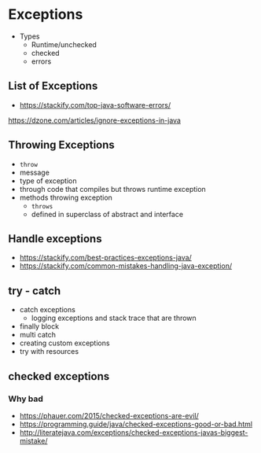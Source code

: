 # Exceptions

- Types
  - Runtime/unchecked
  - checked
  - errors

## List of Exceptions

- https://stackify.com/top-java-software-errors/


https://dzone.com/articles/ignore-exceptions-in-java

## Throwing Exceptions
  - `throw`
  - message
  - type of exception
  - through code that compiles but throws runtime exception
  - methods throwing exception
    - `throws`
    - defined in superclass of abstract and interface

## Handle exceptions

- https://stackify.com/best-practices-exceptions-java/
- https://stackify.com/common-mistakes-handling-java-exception/


## try - catch
  - catch exceptions
    - logging exceptions and stack trace that are thrown
  - finally block
  - multi catch
- creating custom exceptions
- try with resources

## checked exceptions

### Why bad

- https://phauer.com/2015/checked-exceptions-are-evil/
- https://programming.guide/java/checked-exceptions-good-or-bad.html
- http://literatejava.com/exceptions/checked-exceptions-javas-biggest-mistake/
